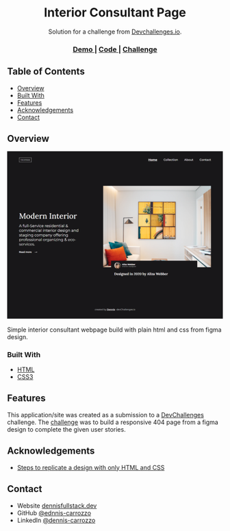 <h1 align="center">Interior Consultant Page</h1>

<div align="center">
   Solution for a challenge from  <a href="http://devchallenges.io" target="_blank">Devchallenges.io</a>.
</div>

<div align="center">
  <h3>
    <a href="https://interior-consultant-devchallenges-io.vercel.app">
      Demo
    </a>
    <span> | </span>
    <a href="https://github.com/dennis-carrozzo/interior_consultant-devchallenges.io">
      Code
    </a>
    <span> | </span>
    <a href="https://devchallenges.io/challenges/wBunSb7FPrIepJZAg0sY">
      Challenge
    </a>
  </h3>
</div>

<!-- TABLE OF CONTENTS -->

## Table of Contents

- [Overview](#overview)
- [Built With](#built-with)
- [Features](#features)
- [Acknowledgements](#acknowledgements)
- [Contact](#contact)

<!-- OVERVIEW -->

## Overview

![screenshot](/assets/Interior%20Consultant.png)

Simple interior consultant webpage build with plain html and css from figma design.

### Built With

- [HTML](https://developer.mozilla.org/en-US/docs/Web/HTML)
- [CSS3](https://developer.mozilla.org/en-US/docs/Web/CSS)

## Features

This application/site was created as a submission to a [DevChallenges](https://devchallenges.io/challenges) challenge. The [challenge](https://devchallenges.io/challenges/wBunSb7FPrIepJZAg0sY) was to build a responsive 404 page from a figma design to complete the given user stories.



## Acknowledgements

- [Steps to replicate a design with only HTML and CSS](https://devchallenges-blogs.web.app/how-to-replicate-design/)

## Contact

- Website [dennisfullstack.dev](https://dennisfullstack.dev)
- GitHub [@ednnis-carrozzo](https://github.com/dennis-carrozzo)
- LinkedIn [@dennis-carrozzo](https://www.linkedin.com/in/dennis-carrozzo/)